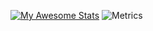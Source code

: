 [![My Awesome Stats](https://awesome-github-stats.azurewebsites.net/user-stats/vulcan-dev?cardType=github&theme=ayu-mirage)](https://git.io/awesome-stats-card)
![Metrics](https://metrics.lecoq.io/vulcan-dev?template=classic&languages=1&achievements=1&languages.limit=8&languages.sections=most-used&languages.colors=github&languages.threshold=0%25&languages.indepth=false&languages.recent.load=300&languages.recent.days=14&achievements.threshold=C&achievements.secrets=true&achievements.limit=0&config.timezone=Europe%2FLondon)
